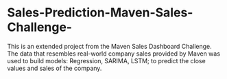 # Sales-Prediction-Maven-Sales-Challenge-
This is an extended project from the Maven Sales Dashboard Challenge. The data that resembles real-world company sales provided by Maven was used to build models: Regression, SARIMA, LSTM; to predict the close values and sales of the company.
